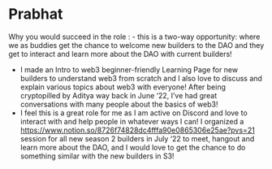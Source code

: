 # Prabhat

Why you would succeed in the role : - this is a two-way opportunity: where we as buddies get the chance to welcome new builders to the DAO and they get to interact and learn more about the DAO with current builders!
- I made an Intro to web3 beginner-friendly Learning Page for new builders to understand web3 from scratch and I also love to discuss and explain various topics about web3 with everyone! After being cryptopilled by Aditya way back in June ‘22, I’ve had great conversations with many people about the basics of web3!  
- I feel this is a great role for me as I am active on Discord and love to interact with and help people in whatever ways I can! I organized a https://www.notion.so/8726f74828dc4fffa90e0865306e25ae?pvs=21 session for all new season 2 builders in July ‘22 to meet, hangout and learn more about the DAO, and I would love to get the chance to do something similar with the new builders in S3!